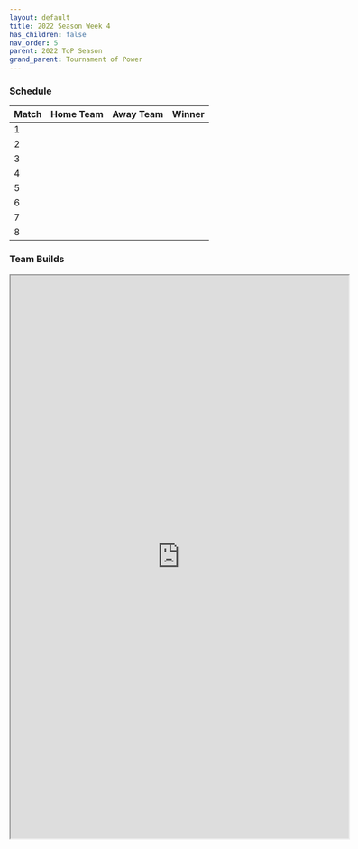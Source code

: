 ```yaml
---
layout: default
title: 2022 Season Week 4
has_children: false
nav_order: 5
parent: 2022 ToP Season
grand_parent: Tournament of Power
---
```


### Schedule

| Match | Home Team | Away Team | Winner |
|:------|:----------|:----------|:-------|
| 1     |           |           |        |
| 2     |           |           |        |
| 3     |           |           |        |
| 4     |           |           |        |
| 5     |           |           |        |
| 6     |           |           |        |
| 7     |           |           |        |
| 8     |           |           |        |


### Team Builds

<iframe width=600 height=1000 scrolling="yes" src="https://docs.google.com/document/d/e/2PACX-1vTrM51w6yO_yKyyWgw2AjxC0ws2H-oDFTdestCnrdQvzHbGgqHlh-NMIw6nHh3g6RkRRccFK4jFpfMe/pub?embedded=true"></iframe>